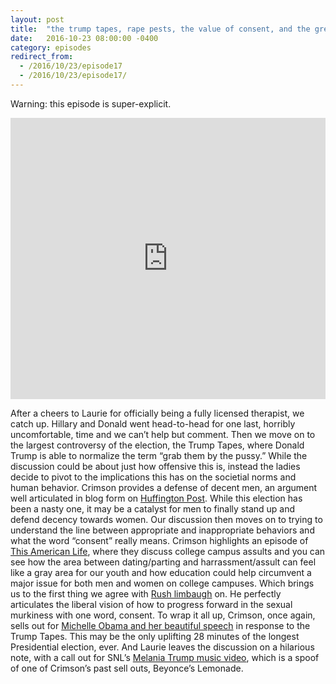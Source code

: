 ```yaml
---
layout: post
title:  "the trump tapes, rape pests, the value of consent, and the great regression of the right."
date:   2016-10-23 08:00:00 -0400
category: episodes
redirect_from:
  - /2016/10/23/episode17
  - /2016/10/23/episode17/
---
```


Warning: this episode is super-explicit.

<iframe width="100%" height="450" scrolling="no" frameborder="no" src="https://w.soundcloud.com/player/?url=https%3A//api.soundcloud.com/tracks/289657559&amp;auto_play=false&amp;hide_related=false&amp;show_comments=true&amp;show_user=true&amp;show_reposts=false&amp;visual=true"></iframe>

After a cheers to Laurie for officially being a fully licensed therapist, we catch up. Hillary and Donald went head-to-head for one last, horribly uncomfortable, time and we can’t help but comment. Then we move on to the largest controversy of the election, the Trump Tapes, where Donald Trump is able to normalize the term “grab them by the pussy.” While the discussion could be about just how offensive this is, instead the ladies decide to pivot to the implications this has on the societial norms and human behavior. Crimson provides a defense of decent men, an argument well articulated in blog form on [Huffington Post](http://www.huffingtonpost.com/gretchen-kelly/the-thing-all-women-do-you-dont-know-about_b_8630416.html). While this election has been a nasty one, it may be a catalyst for men to finally stand up and defend decency towards women. Our discussion then moves on to trying to understand the line between appropriate and inappropriate behaviors and what the word “consent” really means. Crimson highlights an episode of [This American Life](http://www.thisamericanlife.org/radio-archives/episode/557/birds-bees), where they discuss college campus assults and you can see how the area between dating/parting and harrassment/assult can feel like a gray area for our youth and how education could help circumvent a major issue for both men and women on college campuses. Which brings us to the first thing we agree with [Rush limbaugh](https://www.youtube.com/watch?v=QGsAXF3uwr8) on.  He perfectly articulates the liberal vision of how to progress forward in the sexual murkiness with one word, consent. To wrap it all up, Crimson, once again, sells out for [Michelle Obama and her beautiful speech](https://www.youtube.com/watch?v=SJ45VLgbe_E) in response to the Trump Tapes. This may be the only uplifting 28 minutes of the longest Presidential election, ever. And Laurie leaves the discussion on a hilarious note, with a call out for SNL’s [Melania Trump music video](https://www.youtube.com/watch?v=JFLnJkCFEKE), which is a spoof of one of Crimson’s past sell outs, Beyonce’s Lemonade.
